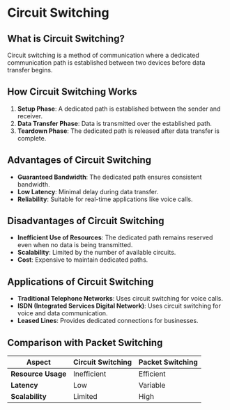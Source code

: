 # Circuit Switching

## What is Circuit Switching?
Circuit switching is a method of communication where a dedicated communication path is established between two devices before data transfer begins.

## How Circuit Switching Works
1. **Setup Phase**: A dedicated path is established between the sender and receiver.
2. **Data Transfer Phase**: Data is transmitted over the established path.
3. **Teardown Phase**: The dedicated path is released after data transfer is complete.

## Advantages of Circuit Switching
- **Guaranteed Bandwidth**: The dedicated path ensures consistent bandwidth.
- **Low Latency**: Minimal delay during data transfer.
- **Reliability**: Suitable for real-time applications like voice calls.

## Disadvantages of Circuit Switching
- **Inefficient Use of Resources**: The dedicated path remains reserved even when no data is being transmitted.
- **Scalability**: Limited by the number of available circuits.
- **Cost**: Expensive to maintain dedicated paths.

## Applications of Circuit Switching
- **Traditional Telephone Networks**: Uses circuit switching for voice calls.
- **ISDN (Integrated Services Digital Network)**: Uses circuit switching for voice and data communication.
- **Leased Lines**: Provides dedicated connections for businesses.

## Comparison with Packet Switching
| **Aspect**            | **Circuit Switching**         | **Packet Switching**          |
|------------------------|-------------------------------|-------------------------------|
| **Resource Usage**     | Inefficient                  | Efficient                     |
| **Latency**            | Low                          | Variable                      |
| **Scalability**        | Limited                      | High                         